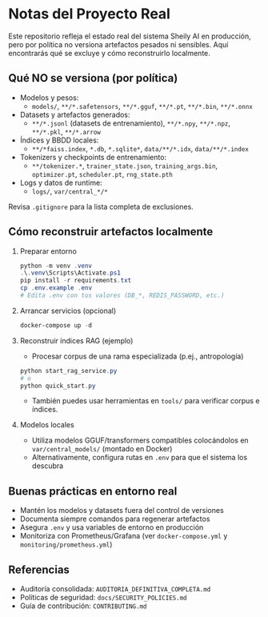 # Notas del Proyecto Real

Este repositorio refleja el estado real del sistema Sheily AI en producción, pero por política no versiona artefactos pesados ni sensibles. Aquí encontrarás qué se excluye y cómo reconstruirlo localmente.

## Qué NO se versiona (por política)

- Modelos y pesos:
  - `models/`, `**/*.safetensors`, `**/*.gguf`, `**/*.pt`, `**/*.bin`, `**/*.onnx`
- Datasets y artefactos generados:
  - `**/*.jsonl` (datasets de entrenamiento), `**/*.npy`, `**/*.npz`, `**/*.pkl`, `**/*.arrow`
- Índices y BBDD locales:
  - `**/*faiss.index`, `*.db`, `*.sqlite*`, `data/**/*.idx`, `data/**/*.index`
- Tokenizers y checkpoints de entrenamiento:
  - `**/tokenizer.*`, `trainer_state.json`, `training_args.bin`, `optimizer.pt`, `scheduler.pt`, `rng_state.pth`
- Logs y datos de runtime:
  - `logs/`, `var/central_*/*`

Revisa `.gitignore` para la lista completa de exclusiones.

## Cómo reconstruir artefactos localmente

1. Preparar entorno
   ```powershell
   python -m venv .venv
   .\.venv\Scripts\Activate.ps1
   pip install -r requirements.txt
   cp .env.example .env
   # Edita .env con tus valores (DB_*, REDIS_PASSWORD, etc.)
   ```

2. Arrancar servicios (opcional)
   ```powershell
   docker-compose up -d
   ```

3. Reconstruir índices RAG (ejemplo)
   - Procesar corpus de una rama especializada (p.ej., antropología)
   ```powershell
   python start_rag_service.py
   # o
   python quick_start.py
   ```
   - También puedes usar herramientas en `tools/` para verificar corpus e índices.

4. Modelos locales
   - Utiliza modelos GGUF/transformers compatibles colocándolos en `var/central_models/` (montado en Docker)
   - Alternativamente, configura rutas en `.env` para que el sistema los descubra

## Buenas prácticas en entorno real

- Mantén los modelos y datasets fuera del control de versiones
- Documenta siempre comandos para regenerar artefactos
- Asegura `.env` y usa variables de entorno en producción
- Monitoriza con Prometheus/Grafana (ver `docker-compose.yml` y `monitoring/prometheus.yml`)

## Referencias

- Auditoría consolidada: `AUDITORIA_DEFINITIVA_COMPLETA.md`
- Políticas de seguridad: `docs/SECURITY_POLICIES.md`
- Guía de contribución: `CONTRIBUTING.md`
